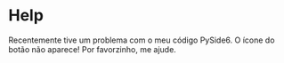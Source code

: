 # Help
Recentemente tive um problema com o meu código PySide6. O ícone do botão não aparece! Por favorzinho, me ajude.
